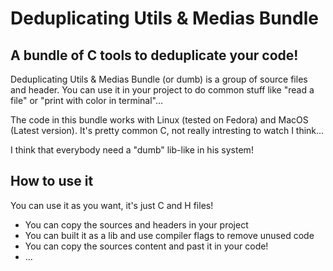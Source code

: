# Deduplicating Utils & Medias Bundle

## A bundle of C tools to deduplicate your code!

Deduplicating Utils & Medias Bundle (or dumb) is a group of source files and header. You can use it in your project to do common stuff like "read a file" or "print with color in terminal"...

The code in this bundle works with Linux (tested on Fedora) and MacOS (Latest version). It's pretty common C, not really intresting to watch I think...

I think that everybody need a "dumb" lib-like in his system!

## How to use it

You can use it as you want, it's just C and H files!

- You can copy the sources and headers in your project
- You can built it as a lib and use compiler flags to remove unused code
- You can copy the sources content and past it in your code!
- ...
